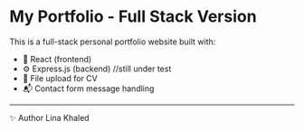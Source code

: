 # My Portfolio - Full Stack Version

This is a full-stack personal portfolio website built with:

- 🎨 React (frontend)
- ⚙️ Express.js (backend) //still under test 
- 📄 File upload for CV
- 📬 Contact form message handling

---

✨ Author
Lina Khaled

